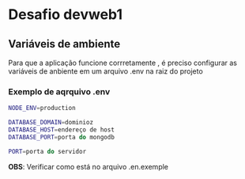 # Desafio devweb1

## Variáveis de ambiente
Para que a aplicação funcione corrretamente , é preciso configurar as variáveis de anbiente em um arquivo .env na raiz do projeto

### Exemplo de aqrquivo .env
```bash
NODE_ENV=production

DATABASE_DOMAIN=dominioz
DATABASE_HOST=endereço de host
DATABASE_PORT=porta do mongodb

PORT=porta do servidor
```

__OBS__:
Verificar como está no arquivo .en.exemple